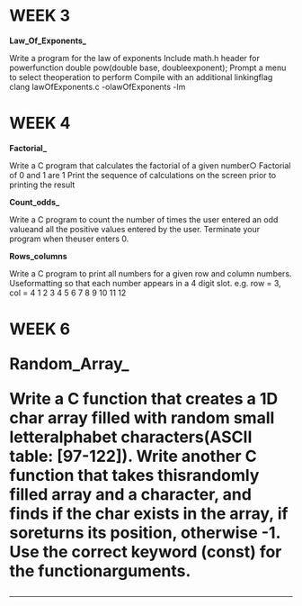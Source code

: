 <h1>WEEK 3</h1>

**Law_Of_Exponents_**

 Write a program for the law of exponents
 Include math.h header for powerfunction
 double pow(double base, doubleexponent);
 Prompt a menu to select theoperation to perform
 Compile with an additional linkingflag
 clang lawOfExponents.c -olawOfExponents -lm

<h1>WEEK 4</h1>

**Factorial_**

 Write a C program that calculates the factorial of a given number○ Factorial of 0 and 1 are 1
 Print the sequence of calculations on the screen prior to printing the result
 
 **Count_odds_**
 
 Write a C program to count the number of times the user entered an odd valueand all the positive values entered by the user. 
 Terminate your program when theuser enters 0.
 
 **Rows_columns**
 
 Write a C program to print all numbers for a given row and column numbers.
 Useformatting so that each number appears in a 4 digit slot.
 e.g. row = 3, col = 4
 1   2  3   4
 5   6  7   8
 9  10  11  12
 
 <h1>WEEK 6</h>
 
 **Random_Array_**
 
 Write a C function that creates a 1D char array filled with random small letteralphabet characters(ASCII table: [97-122]).
 Write another C function that takes thisrandomly filled array and a character, and finds if the char exists in the array, if soreturns its position, otherwise -1.
 Use the correct keyword (const) for the functionarguments.
 
 --------------------------------------------------------------------------------------------------------------------------
 
 
 
 
 
 
 
 
 
 
 
 
 
 
